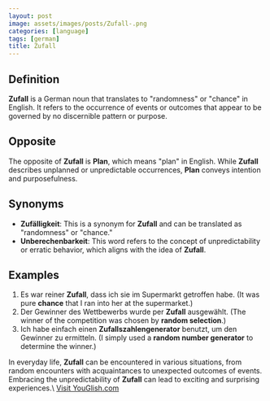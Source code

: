 ```yaml
---
layout: post
image: assets/images/posts/Zufall-.png
categories: [language]
tags: [german]
title: Zufall 
---
```


## Definition

**Zufall** is a German noun that translates to "randomness" or "chance" in English. It refers to the occurrence of events or outcomes that appear to be governed by no discernible pattern or purpose. 

## Opposite

The opposite of **Zufall** is **Plan**, which means "plan" in English. While **Zufall** describes unplanned or unpredictable occurrences, **Plan** conveys intention and purposefulness.

## Synonyms

- **Zufälligkeit**: This is a synonym for **Zufall** and can be translated as "randomness" or "chance."
- **Unberechenbarkeit**: This word refers to the concept of unpredictability or erratic behavior, which aligns with the idea of **Zufall**.

## Examples

1. Es war reiner **Zufall**, dass ich sie im Supermarkt getroffen habe. (It was pure **chance** that I ran into her at the supermarket.)
2. Der Gewinner des Wettbewerbs wurde per **Zufall** ausgewählt. (The winner of the competition was chosen by **random selection**.)
3. Ich habe einfach einen **Zufallszahlengenerator** benutzt, um den Gewinner zu ermitteln. (I simply used a **random number generator** to determine the winner.)

In everyday life, **Zufall** can be encountered in various situations, from random encounters with acquaintances to unexpected outcomes of events. Embracing the unpredictability of **Zufall** can lead to exciting and surprising experiences.\ <a id="yg-widget-0" class="youglish-widget" data-query="Zufall " data-lang="german" data-components="8412" data-auto-start="0" data-bkg-color="theme_light" data-title="How%20to%20pronounce%20Zufall %20in%20German"  rel="nofollow" href="https://youglish.com">Visit YouGlish.com</a><script async src="https://youglish.com/public/emb/widget.js" charset="utf-8"></script>